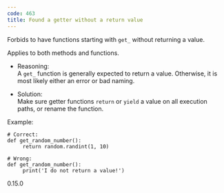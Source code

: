```yaml
---
code: 463
title: Found a getter without a return value
---
```


Forbids to have functions starting with `get_` without returning a
value.

Applies to both methods and functions.

  - Reasoning:  
    A `get_` function is generally expected to return a value.
    Otherwise, it is most likely either an error or bad naming.

  - Solution:  
    Make sure getter functions `return` or `yield` a value on all
    execution paths, or rename the function.

Example:

    # Correct:
    def get_random_number():
         return random.randint(1, 10)
    
    # Wrong:
    def get_random_number():
         print('I do not return a value!')

<div class="versionadded">

0.15.0

</div>